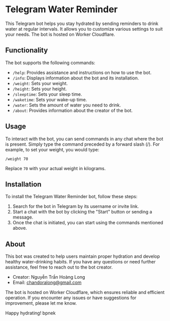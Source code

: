 # Telegram Water Reminder

This Telegram bot helps you stay hydrated by sending reminders to drink water at regular intervals. It allows you to customize various settings to suit your needs. The bot is hosted on Worker Cloudflare.

## Functionality

The bot supports the following commands:

- `/help`: Provides assistance and instructions on how to use the bot.
- `/info`: Displays information about the bot and its installation.
- `/weight`: Sets your weight.
- `/height`: Sets your height.
- `/sleeptime`: Sets your sleep time.
- `/waketime`: Sets your wake-up time.
- `/water`: Sets the amount of water you need to drink.
- `/about`: Provides information about the creator of the bot.

## Usage

To interact with the bot, you can send commands in any chat where the bot is present. Simply type the command preceded by a forward slash (/). For example, to set your weight, you would type:

```
/weight 70
```

Replace `70` with your actual weight in kilograms.

## Installation

To install the Telegram Water Reminder bot, follow these steps:

1. Search for the bot in Telegram by its username or invite link.
2. Start a chat with the bot by clicking the "Start" button or sending a message.
3. Once the chat is initiated, you can start using the commands mentioned above.

## About

This bot was created to help users maintain proper hydration and develop healthy water-drinking habits. If you have any questions or need further assistance, feel free to reach out to the bot creator.

- Creator: Nguyễn Trần Hoàng Long
- Email: chandoralong@gmail.com

The bot is hosted on Worker Cloudflare, which ensures reliable and efficient operation. If you encounter any issues or have suggestions for improvement, please let me know.

Happy hydrating!
bpnek
